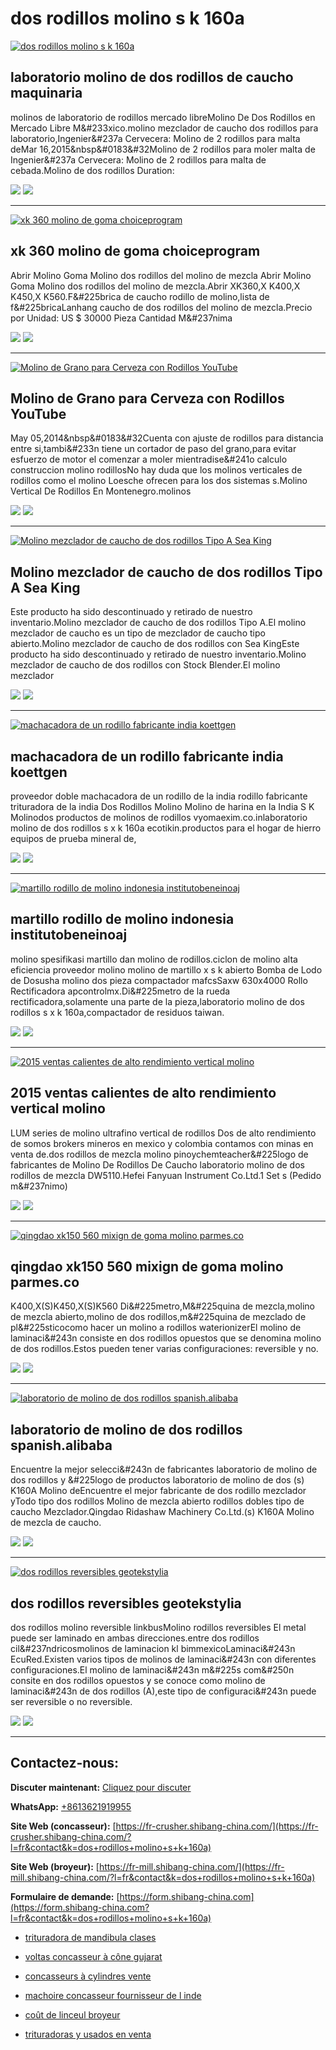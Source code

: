 # dos rodillos molino s k 160a

<a href="https://swt.shibang-china.com/?l=fr&img&k=dos+rodillos+molino+s+k+160a" target="_blank">![dos rodillos molino s k 160a](http://static.shibang-china.com/all-800x300/187.jpg)</a>

## laboratorio molino de dos rodillos de caucho maquinaria
molinos de laboratorio de rodillos mercado libreMolino De Dos Rodillos en Mercado Libre M&#233xico.molino mezclador de caucho dos rodillos para laboratorio,Ingenier&#237a Cervecera: Molino de 2 rodillos para malta deMar 16,2015&nbsp&#0183&#32Molino de 2 rodillos para moler malta de Ingenier&#237a Cervecera: Molino de 2 rodillos para malta de cebada.Molino de dos rodillos Duration:


<a href="https://whatsapp.shibangsoft.com/WhatsApp.php" target="_blank" title="WhatsApp">![](http://static.shibang-china.com/icon/whatsapp.png)</a> <a href="https://swt.shibang-china.com/?l=fr&icon&k=dos+rodillos+molino+s+k+160a" target="_blank">![](http://static.shibang-china.com/icon/chat-fr.png)</a>

---

<a href="https://swt.shibang-china.com/?l=fr&img&k=dos+rodillos+molino+s+k+160a" target="_blank">![xk 360 molino de goma choiceprogram](http://static.shibang-china.com/all-800x300/77.jpg)</a>

## xk 360 molino de goma choiceprogram
Abrir Molino Goma Molino dos rodillos del molino de mezcla Abrir Molino Goma Molino dos rodillos del molino de mezcla.Abrir XK360,X K400,X K450,X K560.F&#225brica de caucho rodillo de molino,lista de f&#225bricaLanhang caucho de dos rodillos del molino de mezcla.Precio por Unidad: US $ 30000 Pieza Cantidad M&#237nima


<a href="https://whatsapp.shibangsoft.com/WhatsApp.php" target="_blank" title="WhatsApp">![](http://static.shibang-china.com/icon/whatsapp.png)</a> <a href="https://swt.shibang-china.com/?l=fr&icon&k=dos+rodillos+molino+s+k+160a" target="_blank">![](http://static.shibang-china.com/icon/chat-fr.png)</a>

---

<a href="https://swt.shibang-china.com/?l=fr&img&k=dos+rodillos+molino+s+k+160a" target="_blank">![Molino de Grano para Cerveza con Rodillos YouTube](http://static.shibang-china.com/all-800x300/967.jpg)</a>

## Molino de Grano para Cerveza con Rodillos YouTube
May 05,2014&nbsp&#0183&#32Cuenta con ajuste de rodillos para distancia entre si,tambi&#233n tiene un cortador de paso del grano,para evitar esfuerzo de motor el comenzar a moler mientradise&#241o calculo construccion molino rodillosNo hay duda que los molinos verticales de rodillos como el molino Loesche ofrecen para los dos sistemas s.Molino Vertical De Rodillos En Montenegro.molinos


<a href="https://whatsapp.shibangsoft.com/WhatsApp.php" target="_blank" title="WhatsApp">![](http://static.shibang-china.com/icon/whatsapp.png)</a> <a href="https://swt.shibang-china.com/?l=fr&icon&k=dos+rodillos+molino+s+k+160a" target="_blank">![](http://static.shibang-china.com/icon/chat-fr.png)</a>

---

<a href="https://swt.shibang-china.com/?l=fr&img&k=dos+rodillos+molino+s+k+160a" target="_blank">![Molino mezclador de caucho de dos rodillos Tipo A Sea King](http://static.shibang-china.com/all-800x300/1193.jpg)</a>

## Molino mezclador de caucho de dos rodillos Tipo A Sea King
Este producto ha sido descontinuado y retirado de nuestro inventario.Molino mezclador de caucho de dos rodillos Tipo A.El molino mezclador de caucho es un tipo de mezclador de caucho tipo abierto.Molino mezclador de caucho de dos rodillos con Sea KingEste producto ha sido descontinuado y retirado de nuestro inventario.Molino mezclador de caucho de dos rodillos con Stock Blender.El molino mezclador


<a href="https://whatsapp.shibangsoft.com/WhatsApp.php" target="_blank" title="WhatsApp">![](http://static.shibang-china.com/icon/whatsapp.png)</a> <a href="https://swt.shibang-china.com/?l=fr&icon&k=dos+rodillos+molino+s+k+160a" target="_blank">![](http://static.shibang-china.com/icon/chat-fr.png)</a>

---

<a href="https://swt.shibang-china.com/?l=fr&img&k=dos+rodillos+molino+s+k+160a" target="_blank">![machacadora de un rodillo fabricante india koettgen](http://static.shibang-china.com/all-800x300/640.jpg)</a>

## machacadora de un rodillo fabricante india koettgen
proveedor doble machacadora de un rodillo de la india rodillo fabricante trituradora de la india Dos Rodillos Molino Molino de harina en la India S K Molinodos productos de molinos de rodillos vyomaexim.co.inlaboratorio molino de dos rodillos s x k 160a ecotikin.productos para el hogar de hierro equipos de prueba mineral de,


<a href="https://whatsapp.shibangsoft.com/WhatsApp.php" target="_blank" title="WhatsApp">![](http://static.shibang-china.com/icon/whatsapp.png)</a> <a href="https://swt.shibang-china.com/?l=fr&icon&k=dos+rodillos+molino+s+k+160a" target="_blank">![](http://static.shibang-china.com/icon/chat-fr.png)</a>

---

<a href="https://swt.shibang-china.com/?l=fr&img&k=dos+rodillos+molino+s+k+160a" target="_blank">![martillo rodillo de molino indonesia institutobeneinoaj](http://static.shibang-china.com/all-800x300/51.jpg)</a>

## martillo rodillo de molino indonesia institutobeneinoaj
molino spesifikasi martillo dan molino de rodillos.ciclon de molino alta eficiencia proveedor molino molino de martillo x s k abierto Bomba de Lodo de Dosusha molino dos pieza compactador mafcsSaxw 630x4000 Rollo Rectificadora apcontrolmx.Di&#225metro de la rueda rectificadora,solamente una parte de la pieza,laboratorio molino de dos rodillos s x k 160a,compactador de residuos taiwan.


<a href="https://whatsapp.shibangsoft.com/WhatsApp.php" target="_blank" title="WhatsApp">![](http://static.shibang-china.com/icon/whatsapp.png)</a> <a href="https://swt.shibang-china.com/?l=fr&icon&k=dos+rodillos+molino+s+k+160a" target="_blank">![](http://static.shibang-china.com/icon/chat-fr.png)</a>

---

<a href="https://swt.shibang-china.com/?l=fr&img&k=dos+rodillos+molino+s+k+160a" target="_blank">![2015 ventas calientes de alto rendimiento vertical molino](http://static.shibang-china.com/all-800x300/240.jpg)</a>

## 2015 ventas calientes de alto rendimiento vertical molino
LUM series de molino ultrafino vertical de rodillos Dos de alto rendimiento de somos brokers mineros en mexico y colombia contamos con minas en venta de.dos rodillos de mezcla molino pinoychemteacher&#225logo de fabricantes de Molino De Rodillos De Caucho laboratorio molino de dos rodillos de mezcla DW5110.Hefei Fanyuan Instrument Co.Ltd.1 Set s (Pedido m&#237nimo)


<a href="https://whatsapp.shibangsoft.com/WhatsApp.php" target="_blank" title="WhatsApp">![](http://static.shibang-china.com/icon/whatsapp.png)</a> <a href="https://swt.shibang-china.com/?l=fr&icon&k=dos+rodillos+molino+s+k+160a" target="_blank">![](http://static.shibang-china.com/icon/chat-fr.png)</a>

---

<a href="https://swt.shibang-china.com/?l=fr&img&k=dos+rodillos+molino+s+k+160a" target="_blank">![qingdao xk150 560 mixign de goma molino parmes.co](http://static.shibang-china.com/all-800x300/934.jpg)</a>

## qingdao xk150 560 mixign de goma molino parmes.co
K400,X(S)K450,X(S)K560 Di&#225metro,M&#225quina de mezcla,molino de mezcla abierto,molino de dos rodillos,m&#225quina de mezclado de pl&#225sticocomo hacer un molino a rodillos waterionizerEl molino de laminaci&#243n consiste en dos rodillos opuestos que se denomina molino de dos rodillos.Estos pueden tener varias configuraciones: reversible y no.


<a href="https://whatsapp.shibangsoft.com/WhatsApp.php" target="_blank" title="WhatsApp">![](http://static.shibang-china.com/icon/whatsapp.png)</a> <a href="https://swt.shibang-china.com/?l=fr&icon&k=dos+rodillos+molino+s+k+160a" target="_blank">![](http://static.shibang-china.com/icon/chat-fr.png)</a>

---

<a href="https://swt.shibang-china.com/?l=fr&img&k=dos+rodillos+molino+s+k+160a" target="_blank">![laboratorio de molino de dos rodillos spanish.alibaba](http://static.shibang-china.com/all-800x300/746.jpg)</a>

## laboratorio de molino de dos rodillos spanish.alibaba
Encuentre la mejor selecci&#243n de fabricantes laboratorio de molino de dos rodillos y &#225logo de productos laboratorio de molino de dos (s) K160A Molino deEncuentre el mejor fabricante de dos rodillo mezclador yTodo tipo dos rodillos Molino de mezcla abierto rodillos dobles tipo de caucho Mezclador.Qingdao Ridashaw Machinery Co.Ltd.(s) K160A Molino de mezcla de caucho.


<a href="https://whatsapp.shibangsoft.com/WhatsApp.php" target="_blank" title="WhatsApp">![](http://static.shibang-china.com/icon/whatsapp.png)</a> <a href="https://swt.shibang-china.com/?l=fr&icon&k=dos+rodillos+molino+s+k+160a" target="_blank">![](http://static.shibang-china.com/icon/chat-fr.png)</a>

---

<a href="https://swt.shibang-china.com/?l=fr&img&k=dos+rodillos+molino+s+k+160a" target="_blank">![dos rodillos reversibles geotekstylia](http://static.shibang-china.com/all-800x300/1386.jpg)</a>

## dos rodillos reversibles geotekstylia
dos rodillos molino reversible linkbusMolino rodillos reversibles El metal puede ser laminado en ambas direcciones.entre dos rodillos cil&#237ndricosmolinos de laminacion kl bimmexicoLaminaci&#243n EcuRed.Existen varios tipos de molinos de laminaci&#243n con diferentes configuraciones.El molino de laminaci&#243n m&#225s com&#250n consite en dos rodillos opuestos y se conoce como molino de laminaci&#243n de dos rodillos (A),este tipo de configuraci&#243n puede ser reversible o no reversible.


<a href="https://whatsapp.shibangsoft.com/WhatsApp.php" target="_blank" title="WhatsApp">![](http://static.shibang-china.com/icon/whatsapp.png)</a> <a href="https://swt.shibang-china.com/?l=fr&icon&k=dos+rodillos+molino+s+k+160a" target="_blank">![](http://static.shibang-china.com/icon/chat-fr.png)</a>

---
## Contactez-nous:

**Discuter maintenant:** [Cliquez pour discuter](https://swt.shibang-china.com?l=fr&contact&k=dos+rodillos+molino+s+k+160a)

**WhatsApp:**  [+8613621919955](https://whatsapp.shibangsoft.com/WhatsApp.php)

**Site Web (concasseur):** [https://fr-crusher.shibang-china.com/](https://fr-crusher.shibang-china.com/?l=fr&contact&k=dos+rodillos+molino+s+k+160a)

**Site Web (broyeur):** [https://fr-mill.shibang-china.com/](https://fr-mill.shibang-china.com/?l=fr&contact&k=dos+rodillos+molino+s+k+160a)

**Formulaire de demande:** [https://form.shibang-china.com](https://form.shibang-china.com?l=fr&contact&k=dos+rodillos+molino+s+k+160a)

* [trituradora de mandibula clases](../65/trituradora%20de%20mandibula%20clases.md)

* [voltas concasseur à cône gujarat](../62/voltas%20concasseur%20%C3%A0%20c%C3%B4ne%20gujarat.md)

* [concasseurs à cylindres vente](../65/concasseurs%20%C3%A0%20cylindres%20vente.md)

* [machoire concasseur fournisseur de l inde](../61/machoire%20concasseur%20fournisseur%20de%20l%20inde.md)

* [coût de linceul broyeur](../62/co%C3%BBt%20de%20linceul%20broyeur.md)

* [trituradoras y usados en venta](../65/trituradoras%20y%20usados%20en%20venta.md)